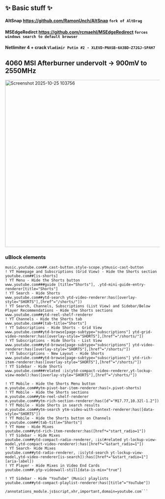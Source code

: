 ## ✨ Basic stuff ✨

#### AltSnap https://github.com/RamonUnch/AltSnap ``` fork of AltDrag ```
#### MSEdgeRedirct https://github.com/rcmaehl/MSEdgeRedirect ``` forces windows search to default browser ```
#### Netlimiter 4 + crack ``` Vladimir Putin #2 - XLEVD-PNASB-6A3BD-Z72GJ-SPAH7 ```
## 4060 MSI Afterburner undervolt -> 900mV to 2550MHz
<img width="786" height="543" alt="Screenshot 2025-10-25 103756" src="https://github.com/user-attachments/assets/d84f3fa2-676f-4ab4-8397-4a8a1352d506" />

### uBlock elements
```
music.youtube.com##.cast-button.style-scope.ytmusic-cast-button
! YT Homepage and Subscriptions (Grid View) - Hide the Shorts section
youtube.com##[is-shorts]
! YT Menu - Hide the Shorts button
www.youtube.com###guide [title="Shorts"], .ytd-mini-guide-entry-renderer[title="Shorts"]
! YT Search - Hide Shorts
www.youtube.com##ytd-search ytd-video-renderer:has([overlay-style="SHORTS"],[href^="/shorts/"])
! YT Search, Channels, Subscriptions (List View) and Sidebar/Below Player Recommendations - Hide the Shorts sections
www.youtube.com##ytd-reel-shelf-renderer
! YT Channels - Hide the Shorts tab
www.youtube.com##[tab-title="Shorts"]
! YT Subscriptions - Hide Shorts - Grid View
www.youtube.com##ytd-browse[page-subtype="subscriptions"] ytd-grid-video-renderer:has([overlay-style="SHORTS"],[href^="/shorts/"])
! YT Subscriptions - Hide Shorts - List View
www.youtube.com##ytd-browse[page-subtype="subscriptions"] ytd-video-renderer:has([overlay-style="SHORTS"],[href^="/shorts/"])
! YT Subscriptions - New Layout - Hide Shorts
www.youtube.com##ytd-browse[page-subtype="subscriptions"] ytd-rich-item-renderer:has([overlay-style="SHORTS"],[href^="/shorts/"])
! YT Sidebar - Hide Shorts
www.youtube.com###related :is(ytd-compact-video-renderer,yt-lockup-view-model):has([overlay-style="SHORTS"],[href^="/shorts/"])

! YT Mobile - Hide the Shorts Menu button
m.youtube.com##ytm-pivot-bar-item-renderer:has(>.pivot-shorts)
! YT Mobile - Hide the Shorts sections
m.youtube.com##ytm-reel-shelf-renderer
m.youtube.com##ytm-rich-section-renderer:has([d^="M17.77,10.32l-1.2"])
! YT Mobile - Hide Shorts in search results
m.youtube.com##ytm-search ytm-video-with-context-renderer:has([data-style="SHORTS"])
! YT Mobile - Hide the Shorts button on Channels
m.youtube.com##[tab-title="Shorts"]
! YT Home - Hide Mixes
youtube.com##ytd-rich-item-renderer:has([href*="start_radio=1"])
! YT Sidebar - Hide Mixes
youtube.com##ytd-compact-radio-renderer, :is(#related yt-lockup-view-model,ytd-compact-video-renderer):has([href*="&start_radio=1"])
! YT Search- Hide Mixes
youtube.com##ytd-radio-renderer, :is(ytd-search yt-lockup-view-model,ytd-video-renderer[is-search]):has([href*="&start_radio=1"][aria-label])
! YT Player - Hide Mixes in Video End Cards
youtube.com##.ytp-videowall-still[data-is-mix="true"]

! YT Sidebar - Hide "YouTube" (Music) playlists
youtube.com##ytd-compact-playlist-renderer:has([title^="YouTube"])

/annotations_module.js$script,xhr,important,domain=youtube.com```

